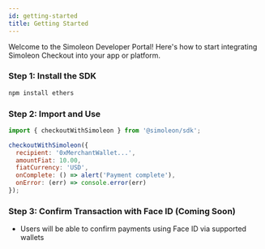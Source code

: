 ```yaml
---
id: getting-started
title: Getting Started
---
```


Welcome to the Simoleon Developer Portal! Here's how to start integrating Simoleon Checkout into your app or platform.

### Step 1: Install the SDK
```bash
npm install ethers
```

### Step 2: Import and Use
```js
import { checkoutWithSimoleon } from '@simoleon/sdk';

checkoutWithSimoleon({
  recipient: '0xMerchantWallet...',
  amountFiat: 10.00,
  fiatCurrency: 'USD',
  onComplete: () => alert('Payment complete'),
  onError: (err) => console.error(err)
});
```

### Step 3: Confirm Transaction with Face ID (Coming Soon)
- Users will be able to confirm payments using Face ID via supported wallets

